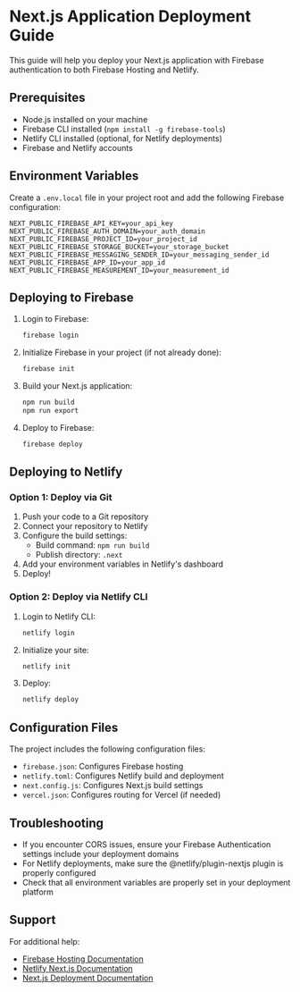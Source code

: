 # Next.js Application Deployment Guide

This guide will help you deploy your Next.js application with Firebase authentication to both Firebase Hosting and Netlify.

## Prerequisites

- Node.js installed on your machine
- Firebase CLI installed (`npm install -g firebase-tools`)
- Netlify CLI installed (optional, for Netlify deployments)
- Firebase and Netlify accounts

## Environment Variables

Create a `.env.local` file in your project root and add the following Firebase configuration:

```env
NEXT_PUBLIC_FIREBASE_API_KEY=your_api_key
NEXT_PUBLIC_FIREBASE_AUTH_DOMAIN=your_auth_domain
NEXT_PUBLIC_FIREBASE_PROJECT_ID=your_project_id
NEXT_PUBLIC_FIREBASE_STORAGE_BUCKET=your_storage_bucket
NEXT_PUBLIC_FIREBASE_MESSAGING_SENDER_ID=your_messaging_sender_id
NEXT_PUBLIC_FIREBASE_APP_ID=your_app_id
NEXT_PUBLIC_FIREBASE_MEASUREMENT_ID=your_measurement_id
```

## Deploying to Firebase

1. Login to Firebase:
   ```bash
   firebase login
   ```

2. Initialize Firebase in your project (if not already done):
   ```bash
   firebase init
   ```

3. Build your Next.js application:
   ```bash
   npm run build
   npm run export
   ```

4. Deploy to Firebase:
   ```bash
   firebase deploy
   ```

## Deploying to Netlify

### Option 1: Deploy via Git

1. Push your code to a Git repository
2. Connect your repository to Netlify
3. Configure the build settings:
   - Build command: `npm run build`
   - Publish directory: `.next`
4. Add your environment variables in Netlify's dashboard
5. Deploy!

### Option 2: Deploy via Netlify CLI

1. Login to Netlify CLI:
   ```bash
   netlify login
   ```

2. Initialize your site:
   ```bash
   netlify init
   ```

3. Deploy:
   ```bash
   netlify deploy
   ```

## Configuration Files

The project includes the following configuration files:

- `firebase.json`: Configures Firebase hosting
- `netlify.toml`: Configures Netlify build and deployment
- `next.config.js`: Configures Next.js build settings
- `vercel.json`: Configures routing for Vercel (if needed)

## Troubleshooting

- If you encounter CORS issues, ensure your Firebase Authentication settings include your deployment domains
- For Netlify deployments, make sure the @netlify/plugin-nextjs plugin is properly configured
- Check that all environment variables are properly set in your deployment platform

## Support

For additional help:
- [Firebase Hosting Documentation](https://firebase.google.com/docs/hosting)
- [Netlify Next.js Documentation](https://docs.netlify.com/configure-builds/common-configurations/next-js/)
- [Next.js Deployment Documentation](https://nextjs.org/docs/deployment)